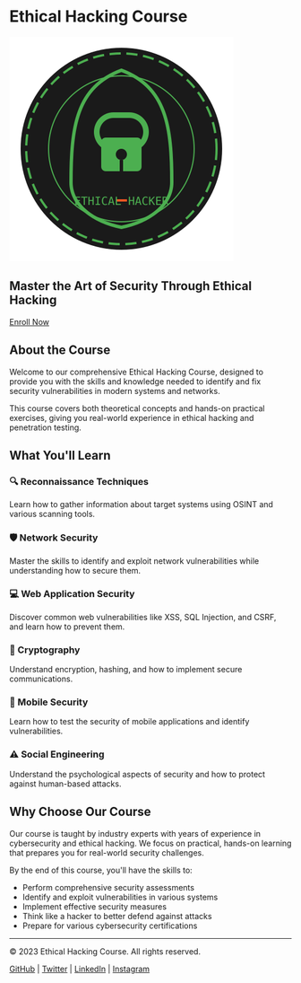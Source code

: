 # Ethical Hacking Course

![Ethical Hacking Logo](hacking-logo.svg)

## Master the Art of Security Through Ethical Hacking

[Enroll Now](#)

## About the Course

Welcome to our comprehensive Ethical Hacking Course, designed to provide you with the skills and knowledge needed to identify and fix security vulnerabilities in modern systems and networks.

This course covers both theoretical concepts and hands-on practical exercises, giving you real-world experience in ethical hacking and penetration testing.

## What You'll Learn

### 🔍 Reconnaissance Techniques
Learn how to gather information about target systems using OSINT and various scanning tools.

### 🛡️ Network Security
Master the skills to identify and exploit network vulnerabilities while understanding how to secure them.

### 💻 Web Application Security
Discover common web vulnerabilities like XSS, SQL Injection, and CSRF, and learn how to prevent them.

### 🔐 Cryptography
Understand encryption, hashing, and how to implement secure communications.

### 📱 Mobile Security
Learn how to test the security of mobile applications and identify vulnerabilities.

### ⚠️ Social Engineering
Understand the psychological aspects of security and how to protect against human-based attacks.

## Why Choose Our Course

Our course is taught by industry experts with years of experience in cybersecurity and ethical hacking. We focus on practical, hands-on learning that prepares you for real-world security challenges.

By the end of this course, you'll have the skills to:

- Perform comprehensive security assessments
- Identify and exploit vulnerabilities in various systems
- Implement effective security measures
- Think like a hacker to better defend against attacks
- Prepare for various cybersecurity certifications

---

© 2023 Ethical Hacking Course. All rights reserved.

[GitHub](#) | [Twitter](#) | [LinkedIn](#) | [Instagram](#) 
